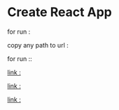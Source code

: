 # Create React App
for run : 

copy any path to url :


for run ::

[link : ](https://trying-vercel-anilikarikatti.vercel.app/) 



[link :](https://trying-vercel-rho.vercel.app/)


[link :](https://trying-vercel-git-main-anilikarikatti.vercel.app/)
